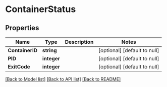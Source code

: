 # ContainerStatus

## Properties
Name | Type | Description | Notes
------------ | ------------- | ------------- | -------------
**ContainerID** | **string** |  | [optional] [default to null]
**PID** | **integer** |  | [optional] [default to null]
**ExitCode** | **integer** |  | [optional] [default to null]

[[Back to Model list]](../README.md#documentation-for-models) [[Back to API list]](../README.md#documentation-for-api-endpoints) [[Back to README]](../README.md)


